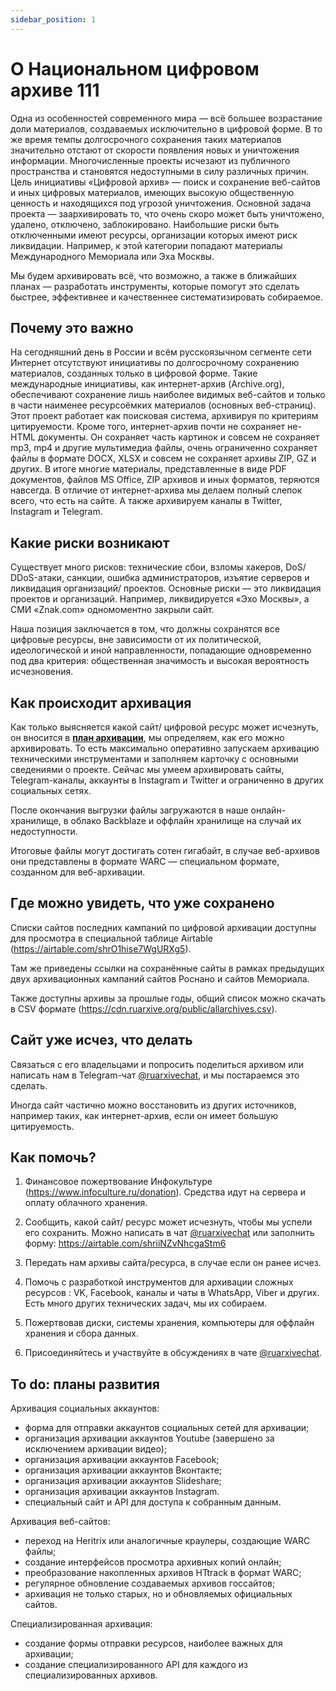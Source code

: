```yaml
---
sidebar_position: 1
---
```


# О Национальном цифровом архиве 111

Одна из особенностей современного мира — всё большее возрастание доли материалов, создаваемых исключительно в цифровой форме. В то же время темпы долгосрочного сохранения таких материалов значительно отстают от скорости появления новых и уничтожения информации. Многочисленные проекты исчезают из публичного пространства и становятся недоступными в силу различных причин.
Цель инициативы «Цифровой архив» — поиск и сохранение веб-сайтов и иных цифровых материалов, имеющих высокую общественную ценность и находящихся под угрозой уничтожения.
Основной задача проекта — заархивировать то, что очень скоро может быть уничтожено, удалено, отключено, заблокировано. Наибольшие риски быть отключенными имеют ресурсы, организации которых имеют риск ликвидации. Например, к этой категории попадают материалы Международного Мемориала или Эха Москвы.

Мы будем архивировать всё, что возможно, а также в ближайших планах — разработать инструменты, которые помогут это сделать быстрее, эффективнее и качественнее систематизировать собираемое.


## Почему это важно

На сегодняшний день в России и всём русскоязычном сегменте сети Интернет отсутствуют инициативы по долгосрочному сохранению материалов, созданных только в цифровой форме. 
Такие международные инициативы, как интернет-архив (Archive.org), обеспечивают сохранение лишь наиболее видимых веб-сайтов и только в части наименее ресурсоёмких материалов (основных веб-страниц). Этот проект работает как поисковая система, архивируя по критериям цитируемости. Кроме того, интернет-архив почти не сохраняет не-HTML документы. Он сохраняет часть картинок и совсем не сохраняет mp3, mp4 и другие мультимедиа файлы, очень ограниченно сохраняет файлы в формате DOCX, XLSX и совсем не сохраняет архивы ZIP, GZ и других. В итоге многие материалы, представленные в виде PDF документов, файлов MS Office, ZIP архивов и иных форматов, теряются навсегда.
В отличие от интернет-архива мы делаем полный слепок всего, что есть на сайте. А также архивируем каналы в Twitter, Instagram и Telegram.


## Какие риски возникают

Существует много рисков: технические сбои, взломы хакеров, DoS/ DDoS-атаки, санкции, ошибка администраторов, изъятие серверов и ликвидация организаций/ проектов. Основные риски — это ликвидация проектов и организаций. Например, ликвидируется «Эхо Москвы», а СМИ «Znak.com» одномоментно закрыли сайт.

Наша позиция заключается в том, что должны сохранятся все цифровые ресурсы, вне зависимости от их политической, идеологической и иной направленности, попадающие одновременно под два критерия: общественная значимость и высокая вероятность исчезновения.


## Как происходит архивация

Как только выясняется какой сайт/ цифровой ресурс может исчезнуть, он вносится в __[план архивации](https://airtable.com/shrO1hise7WgURXg5)__, мы определяем, как его можно архивировать. То есть максимально оперативно запускаем архивацию техническими инструментами и заполняем карточку с основными сведениями о проекте. Сейчас мы умеем архивировать сайты, Telegram-каналы, аккаунты в Instagram и Twitter и ограниченно в других социальных сетях.

После окончания выгрузки файлы загружаются в наше онлайн-хранилище, в облако Backblaze и оффлайн хранилище на случай их недоступности.

Итоговые файлы могут достигать сотен гигабайт, в случае веб-архивов они представлены в формате WARC — специальном формате, созданном для веб-архивации.


## Где можно увидеть, что уже сохранено

Списки сайтов последних кампаний по цифровой архивации доступны для просмотра в специальной таблице Airtable (https://airtable.com/shrO1hise7WgURXg5). 

Там же приведены ссылки на сохранённые сайты в рамках предыдущих двух архивационных кампаний сайтов Роснано и сайтов Мемориала. 

Также доступны архивы за прошлые годы, общий список можно скачать в CSV формате (https://cdn.ruarxive.org/public/allarchives.csv). 


## Сайт уже исчез, что делать

Связаться с его владельцами и попросить поделиться архивом или написать нам в Telegram-чат [@ruarxivechat](https://t.me/ruarxivechat), и мы постараемся это сделать.

Иногда сайт частично можно восстановить из других источников, например таких, как интернет-архив, если он имеет большую цитируемость.


## Как помочь?

1. Финансовое пожертвование Инфокультуре (https://www.infoculture.ru/donation). Средства идут на сервера и оплату облачного хранения.

2. Сообщить, какой сайт/ ресурс может исчезнуть, чтобы мы успели его сохранить. Можно написать в чат [@ruarxivechat](https://t.me/ruarxivechat) или заполнить форму: https://airtable.com/shriiNZvNhcgaStm6

3. Передать нам архивы сайта/ресурса, в случае если он ранее исчез.

4. Помочь с разработкой инструментов для архивации сложных ресурсов : VK, Facebook, каналы и чаты в WhatsApp, Viber и других. Есть много других технических задач, мы их собираем.

5. Пожертвовав диски, системы хранения, компьютеры для оффлайн хранения и сбора данных.

6. Присоединяйтесь и участвуйте в обсуждениях в чате [@ruarxivechat](https://t.me/ruarxivechat). 


## To do: планы развития

Архивация социальных аккаунтов:
- форма для отправки аккаунтов социальных сетей для архивации;
- организация архивации аккаунтов Youtube (завершено за исключением архивации видео);
- организация архивации аккаунтов Facebook;
- организация архивации аккаунтов Вконтакте;
- организация архивации аккаунтов Slideshare;
- организация архивации аккаунтов Instagram.
- специальный сайт и API для доступа к собранным данным.

Архивация веб-сайтов:
- переход на Heritrix или аналогичные краулеры, создающие WARC файлы;
- создание интерфейсов просмотра архивных копий онлайн;
- преобразование накопленных архивов HTtrack в формат WARC;
- регулярное обновление создаваемых архивов госсайтов;
- архивация не только старых, но и обновляемых официальных сайтов.

Специализированная архивация:
- создание формы отправки ресурсов, наиболее важных для архивации;
- создание специализированного API для каждого из специализированных архивов.
